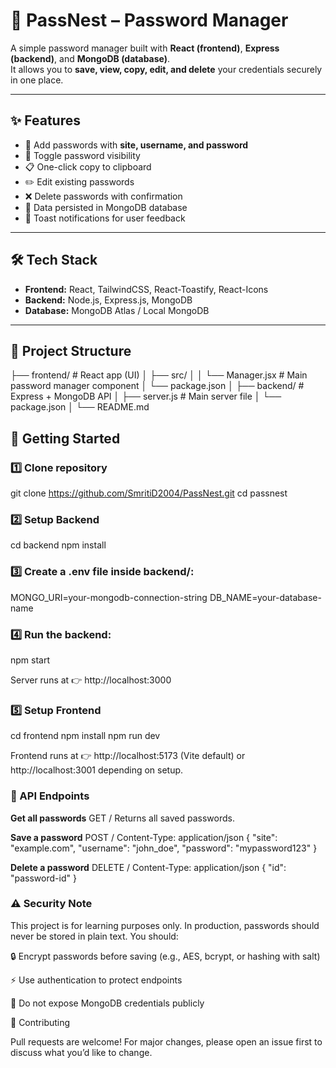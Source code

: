 # 🔐 PassNest – Password Manager

A simple password manager built with **React (frontend)**, **Express (backend)**, and **MongoDB (database)**.  
It allows you to **save, view, copy, edit, and delete** your credentials securely in one place.

---

## ✨ Features
- 📝 Add passwords with **site, username, and password**
- 👀 Toggle password visibility
- 📋 One-click copy to clipboard
- ✏️ Edit existing passwords
- ❌ Delete passwords with confirmation
- 🔄 Data persisted in MongoDB database
- 🎉 Toast notifications for user feedback

---

## 🛠️ Tech Stack
- **Frontend:** React, TailwindCSS, React-Toastify, React-Icons
- **Backend:** Node.js, Express.js, MongoDB
- **Database:** MongoDB Atlas / Local MongoDB

---

## 📂 Project Structure
├── frontend/ # React app (UI)
│ ├── src/
│ │ └── Manager.jsx # Main password manager component
│ └── package.json
│
├── backend/ # Express + MongoDB API
│ ├── server.js # Main server file
│ └── package.json
│
└── README.md
## 🚀 Getting Started


### 1️⃣ Clone repository
git clone https://github.com/SmritiD2004/PassNest.git
cd passnest

### 2️⃣ Setup Backend
cd backend
npm install


### 3️⃣ Create a .env file inside backend/:

MONGO_URI=your-mongodb-connection-string
DB_NAME=your-database-name


### 4️⃣ Run the backend:

npm start

Server runs at 👉 http://localhost:3000

### 5️⃣ Setup Frontend
cd frontend
npm install
npm run dev


Frontend runs at 👉 http://localhost:5173 (Vite default) or http://localhost:3001 depending on setup.

### 📡 API Endpoints
**Get all passwords**
GET /
Returns all saved passwords.

**Save a password**
POST /
Content-Type: application/json
{
  "site": "example.com",
  "username": "john_doe",
  "password": "mypassword123"
}


**Delete a password**
DELETE /
Content-Type: application/json
{
  "id": "password-id"
}

### ⚠️ Security Note

This project is for learning purposes only.
In production, passwords should never be stored in plain text. You should:

🔒 Encrypt passwords before saving (e.g., AES, bcrypt, or hashing with salt)

⚡ Use authentication to protect endpoints

🚫 Do not expose MongoDB credentials publicly

🤝 Contributing

Pull requests are welcome!
For major changes, please open an issue first to discuss what you’d like to change.
